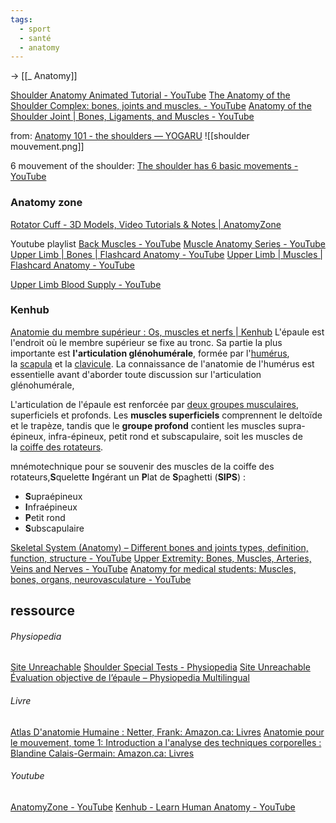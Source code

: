 ```yaml
---
tags:
  - sport
  - santé
  - anatomy
---
```

-> [[_ Anatomy]]

[Shoulder Anatomy Animated Tutorial - YouTube](https://www.youtube.com/watch?v=D3GVKjeY1FM)
[The Anatomy of the Shoulder Complex: bones, joints and muscles. - YouTube](https://www.youtube.com/watch?v=OX1Kso-gCt8)
[Anatomy of the Shoulder Joint | Bones, Ligaments, and Muscles - YouTube](https://www.youtube.com/watch?v=YKXpZhabuck)


from: [Anatomy 101 - the shoulders — YOGARU](https://www.yogaru.ie/pause/anatomy-101-the-shoulders)
![[shoulder mouvement.png]]

6 mouvement of the shoulder: [The shoulder has 6 basic movements - YouTube](https://www.youtube.com/watch?v=1GzQ71G8eBQ)
### Anatomy zone
[Rotator Cuff - 3D Models, Video Tutorials & Notes | AnatomyZone](https://anatomyzone.com/upper-limb/pectoral-girdle-and-shoulder/rotator-cuff/)



Youtube playlist
[Back Muscles - YouTube](https://www.youtube.com/playlist?list=PLA558E6A466E9E924)
[Muscle Anatomy Series - YouTube](https://www.youtube.com/playlist?list=PLmGQgRI4QyEDyhVq7kuHOX5TYrUb5SLrX)
[Upper Limb | Bones | Flashcard Anatomy - YouTube](https://www.youtube.com/playlist?list=PLmGQgRI4QyEBDyDPUtbyDK5sOXKHNxvDI)
[Upper Limb | Muscles | Flashcard Anatomy - YouTube](https://www.youtube.com/playlist?list=PLmGQgRI4QyEDS_MyQsfmOGNHcxPwTwnsL)

[Upper Limb Blood Supply - YouTube](https://www.youtube.com/playlist?list=PLmGQgRI4QyEBNqejkxEKgBzzVUOE6FlJ8)
### Kenhub
[Anatomie du membre supérieur : Os, muscles et nerfs | Kenhub](https://www.kenhub.com/fr/library/anatomie/membre-superieur-anatomie)
L'épaule est l'endroit où le membre supérieur se fixe au tronc. Sa partie la plus importante est **l'articulation glénohumérale**, formée par l'[humérus](https://www.kenhub.com/fr/library/anatomie/humerus-fr), la [scapula](https://www.kenhub.com/fr/library/anatomie/scapula-omoplate) et la [clavicule](https://www.kenhub.com/fr/library/anatomie/clavicule). La connaissance de l'anatomie de l'humérus est essentielle avant d'aborder toute discussion sur l'articulation glénohumérale,


L'articulation de l'épaule est renforcée par [deux groupes musculaires](https://www.kenhub.com/fr/library/anatomie/muscles-de-l-epaule), superficiels et profonds. Les **muscles superficiels** comprennent le deltoïde et le trapèze, tandis que le **groupe profond** contient les muscles supra-épineux, infra-épineux, petit rond et subscapulaire, soit les muscles de la [coiffe des rotateurs](https://www.kenhub.com/fr/library/anatomie/coiffe-des-rotateurs).

mnémotechnique pour se souvenir des muscles de la coiffe des rotateurs,**S**quelette **I**ngérant un **P**lat de **S**paghetti (**SIPS**) :
- **S**upraépineux
- **I**nfraépineux
- **P**etit rond
- **S**ubscapulaire



[Skeletal System (Anatomy) – Different bones and joints types, definition, function, structure - YouTube](https://www.youtube.com/playlist?list=PLa1-ewu_FWv8zk1Q77w6W5fQF84eR62U8)
[Upper Extremity: Bones, Muscles, Arteries, Veins and Nerves - YouTube](https://www.youtube.com/playlist?list=PLa1-ewu_FWv99RSgntEhAW6bCmdHPYV0y)
[Anatomy for medical students: Muscles, bones, organs, neurovasculature - YouTube](https://www.youtube.com/playlist?list=PLa1-ewu_FWv_WWgslCwoIEdoOHKWfD2T5)


## ressource 
###### Physiopedia
[Site Unreachable](https://www.physio-pedia.com/Shoulder)
[Shoulder Special Tests - Physiopedia](https://www.physio-pedia.com/Shoulder_Special_Tests)
[Site Unreachable](https://www.physio-pedia.com/Shoulder_Examination)
[Évaluation objective de l’épaule – Physiopedia Multilingual](https://langs.physio-pedia.com/fr/objective-assessment-of-the-shoulder-fr/)


###### Livre
[Atlas D'anatomie Humaine : Netter, Frank: Amazon.ca: Livres](https://www.amazon.ca/-/fr/Atlas-Danatomie-Humaine-Frank-Netter/dp/2294756290)
[Anatomie pour le mouvement, tome 1: Introduction a l'analyse des techniques corporelles : Blandine Calais-Germain: Amazon.ca: Livres](https://www.amazon.ca/-/fr/Anatomie-pour-mouvement-Introduction-corporelles/dp/2907653016)


###### Youtube
[AnatomyZone - YouTube](https://www.youtube.com/@Anatomyzone?app=desktop)
[Kenhub - Learn Human Anatomy - YouTube](https://www.youtube.com/channel/UCHn_K1zOBYZqtmIYkXLEIQw)